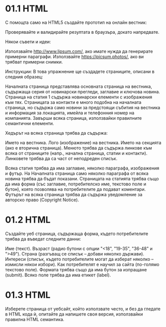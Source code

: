 # 01.1 HTML
С помощта само на HTML5 създайте прототип на онлайн вестник:

Проверявайте и валидирайте резултата в браузъра, докато напредвате.

Някои съвети и идеи:

Използвайте http://www.lipsum.com/, ако имате нужда да генерирате примерни параграфи.
Използвайте https://picsum.photos/, ако ви трябват примерни снимки.

Инструкции:
В това упражнение ще създадете страниците, описани в следния образец:

Началната страница представлява основната страница на вестника, съдържаща серия от новинарски прегледи, заглавие и ключова новина.
Страница на статия 1 съдържа новинарски елементи с изображения към тях.
Страницата за контакти е много подобна на началната страница, но съдържа само новини за предстоящи събития на вестника и информация за локацията, имейла и телефонния номер на компанията.
Завърши всяка страница, използвайки правилните семантични елементи.

Хедърът на всяка страница трябва да съдържа:

Името на вестника.
Лого (изображение) на вестника.
Името на секцията (ако е вторична страница).
Менюто трябва да съдържа линкове към всяка от страниците (напр., начална страница, статии и контакти).
Линковете трябва да са част от неподреден списък.

Всяка статия трябва да има заглавие, няколко параграфа, изображения и футър.
На Началната страница само няколко параграфа от всяка новина трябва да бъдат показани.
Страницата на статията трябва също да има форма (със заглавие, потребителско име, текстово поле и бутон), която позволява на потребителите да подават коментари.
Футърът на всяка страница трябва да съдържа уведомление за авторско право (Copyright Notice).

# 01.2 HTML
Създайте уеб страница, съдържаща форма, където потребителите трябва да въведат следните данни:

Име (текст).
Възраст (радио бутони с опции "<18", "19-35", "36-48" и ">49").
Страна (разгъващ се списък – добави няколко държави).
Интереси (списък, където потребителите могат да изберат няколко – измисли някои избори).
Как потребителят е научил за сайта (по-голямо текстово поле).
Формата трябва също да има бутон за изпращане (submit).
Всяко поле трябва да има етикет (label).

# 01.3 HTML
Изберете страница от уебсайт, който използвате често, и без да гледате в HTML кода ѝ, опитайте да напишете своя версия, използвайки правилна HTML семантика.
